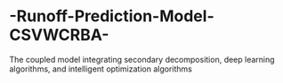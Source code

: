 # -Runoff-Prediction-Model-CSVWCRBA-
The coupled model integrating secondary decomposition, deep learning algorithms, and intelligent optimization algorithms
